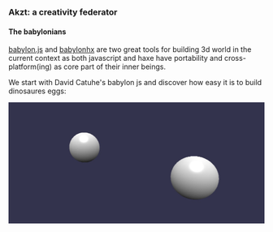 ### Akzt: a creativity federator ###

#### The babylonians ####

[babylon.js](https://github.com/alainlompo/Babylon.js) and [babylonhx](https://github.com/alainlompo/BabylonHx) are two great tools for building 3d world in the current context as both javascript and haxe have portability and cross-platform(ing) as core part of their inner beings.

We start with David Catuhe's babylon js and discover how easy it is to build dinosaures eggs:

![dino eggs](https://github.com/alainlompo/akzt/blob/master/starters/babylonians/dino-eggs.jpg)